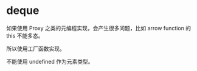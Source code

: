 # deque

如果使用 Proxy 之类的元编程实现，会产生很多问题，比如 arrow function 的 this 不能多态。

所以使用工厂函数实现。

不能使用 undefined 作为元素类型。
